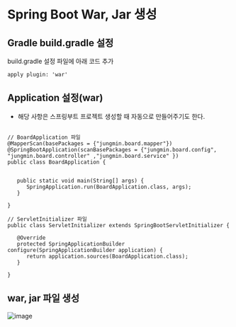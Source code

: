 <h1> Spring Boot War, Jar 생성 </h1>

<h2> Gradle build.gradle 설정 </h2>

build.gradle 설정 파일에 아래 코드 추가

`apply plugin: 'war'`

<h2> Application 설정(war) </h2>

- 해당 사항은 스프링부트 프로젝트 생성할 때 자동으로 만들어주기도 한다.

```

// BoardApplication 파일
@MapperScan(basePackages = {"jungmin.board.mapper"})
@SpringBootApplication(scanBasePackages = {"jungmin.board.config", "jungmin.board.controller" ,"jungmin.board.service" })
public class BoardApplication {


   public static void main(String[] args) {
      SpringApplication.run(BoardApplication.class, args);
   }

}

// ServletInitializer 파일
public class ServletInitializer extends SpringBootServletInitializer {

   @Override
   protected SpringApplicationBuilder configure(SpringApplicationBuilder application) {
      return application.sources(BoardApplication.class);
   }

}
```

<h2> war, jar 파일 생성 </h2>

![image](https://user-images.githubusercontent.com/74536458/179504059-ee64c605-0a6b-4713-b45a-d472ef6cdb98.png)
